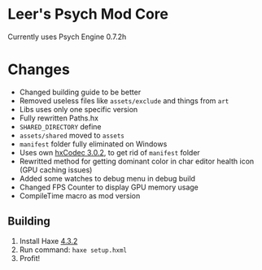 # Leer's Psych Mod Core
Currently uses Psych Engine 0.7.2h

# Changes
- Changed building guide to be better
- Removed useless files like `assets/exclude` and things from `art`
- Libs uses only one specific version
- Fully rewritten Paths.hx
- `SHARED_DIRECTORY` define
- `assets/shared` moved to `assets`
- `manifest` folder fully eliminated on Windows
- Uses own [hxCodec 3.0.2](hxCodec), to get rid of `manifest` folder
- Rewritted method for getting dominant color in char editor health icon (GPU caching issues)
- Added some watches to debug menu in debug build
- Changed FPS Counter to display GPU memory usage
- CompileTime macro as mod version

## Building
1. Install Haxe [4.3.2](https://haxe.org/download/version/4.3.2/) 
2. Run command: `haxe setup.hxml`
3. Profit!